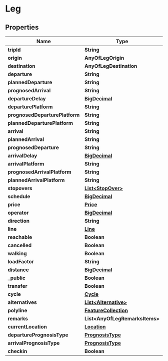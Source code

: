 # Leg

## Properties
Name | Type | Description | Notes
------------ | ------------- | ------------- | -------------
**tripId** | **String** |  |  [optional]
**origin** | **AnyOfLegOrigin** |  |  [optional]
**destination** | **AnyOfLegDestination** |  |  [optional]
**departure** | **String** |  |  [optional]
**plannedDeparture** | **String** |  |  [optional]
**prognosedArrival** | **String** |  |  [optional]
**departureDelay** | [**BigDecimal**](BigDecimal.md) |  |  [optional]
**departurePlatform** | **String** |  |  [optional]
**prognosedDeparturePlatform** | **String** |  |  [optional]
**plannedDeparturePlatform** | **String** |  |  [optional]
**arrival** | **String** |  |  [optional]
**plannedArrival** | **String** |  |  [optional]
**prognosedDeparture** | **String** |  |  [optional]
**arrivalDelay** | [**BigDecimal**](BigDecimal.md) |  |  [optional]
**arrivalPlatform** | **String** |  |  [optional]
**prognosedArrivalPlatform** | **String** |  |  [optional]
**plannedArrivalPlatform** | **String** |  |  [optional]
**stopovers** | [**List&lt;StopOver&gt;**](StopOver.md) |  |  [optional]
**schedule** | [**BigDecimal**](BigDecimal.md) |  |  [optional]
**price** | [**Price**](Price.md) |  |  [optional]
**operator** | [**BigDecimal**](BigDecimal.md) |  |  [optional]
**direction** | **String** |  |  [optional]
**line** | [**Line**](Line.md) |  |  [optional]
**reachable** | **Boolean** |  |  [optional]
**cancelled** | **Boolean** |  |  [optional]
**walking** | **Boolean** |  |  [optional]
**loadFactor** | **String** |  |  [optional]
**distance** | [**BigDecimal**](BigDecimal.md) |  |  [optional]
**_public** | **Boolean** |  |  [optional]
**transfer** | **Boolean** |  |  [optional]
**cycle** | [**Cycle**](Cycle.md) |  |  [optional]
**alternatives** | [**List&lt;Alternative&gt;**](Alternative.md) |  |  [optional]
**polyline** | [**FeatureCollection**](FeatureCollection.md) |  |  [optional]
**remarks** | **List&lt;AnyOfLegRemarksItems&gt;** |  |  [optional]
**currentLocation** | [**Location**](Location.md) |  |  [optional]
**departurePrognosisType** | [**PrognosisType**](PrognosisType.md) |  |  [optional]
**arrivalPrognosisType** | [**PrognosisType**](PrognosisType.md) |  |  [optional]
**checkin** | **Boolean** |  |  [optional]
